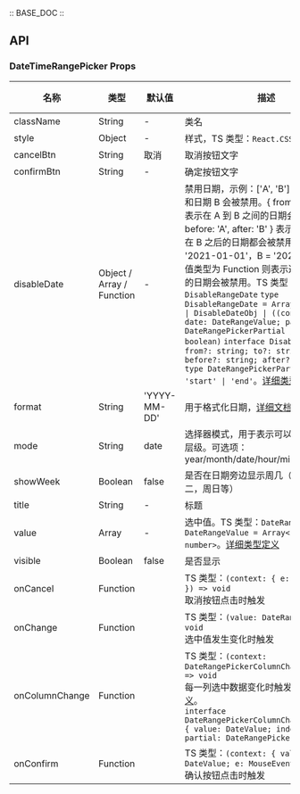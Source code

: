 :: BASE_DOC ::

## API


### DateTimeRangePicker Props

名称 | 类型 | 默认值 | 描述 | 必传
-- | -- | -- | -- | --
className | String | - | 类名 | N
style | Object | - | 样式，TS 类型：`React.CSSProperties` | N
cancelBtn | String | 取消 | 取消按钮文字 | N
confirmBtn | String | - | 确定按钮文字 | N
disableDate | Object / Array / Function | - | 禁用日期，示例：['A', 'B'] 表示日期 A 和日期 B 会被禁用。{ from: 'A', to: 'B' } 表示在 A 到 B 之间的日期会被禁用。{ before: 'A', after: 'B' } 表示在 A 之前和在 B 之后的日期都会被禁用。其中 A = '2021-01-01'，B = '2021-02-01'。值类型为 Function 则表示返回值为 true 的日期会被禁用。TS 类型：`DisableRangeDate` `type DisableRangeDate = Array<DateValue> \| DisableDateObj \| ((context: { date: DateRangeValue; partial: DateRangePickerPartial }) => boolean)` `interface DisableDateObj { from?: string; to?: string; before?: string; after?: string }` `type DateRangePickerPartial = 'start' \| 'end'`。[详细类型定义](https://github.com/Tencent/tdesign-mobile-react/tree/develop/src/date-time-range-picker/type.ts) | N
format | String | 'YYYY-MM-DD' | 用于格式化日期，[详细文档](https://day.js.org/docs/en/display/format) | N
mode | String | date | 选择器模式，用于表示可以选择到哪一个层级。可选项：year/month/date/hour/minutes/second | N
showWeek | Boolean | false | 是否在日期旁边显示周几（如周一，周二，周日等） | N
title | String | - | 标题 | N
value | Array | - | 选中值。TS 类型：`DateRangeValue` `type DateRangeValue = Array<string \| number>`。[详细类型定义](https://github.com/Tencent/tdesign-mobile-react/tree/develop/src/date-time-range-picker/type.ts) | N
visible | Boolean | false | 是否显示 | N
onCancel | Function |  | TS 类型：`(context: { e: MouseEvent }) => void`<br/>取消按钮点击时触发 | N
onChange | Function |  | TS 类型：`(value: DateRangeValue) => void`<br/>选中值发生变化时触发 | N
onColumnChange | Function |  | TS 类型：`(context: DateRangePickerColumnChangeContext) => void`<br/>每一列选中数据变化时触发。[详细类型定义](https://github.com/Tencent/tdesign-mobile-react/tree/develop/src/date-time-range-picker/type.ts)。<br/>`interface DateRangePickerColumnChangeContext { value: DateValue; index: number; partial: DateRangePickerPartial }`<br/> | N
onConfirm | Function |  | TS 类型：`(context: { value: DateValue; e: MouseEvent }) => void`<br/>确认按钮点击时触发 | N
